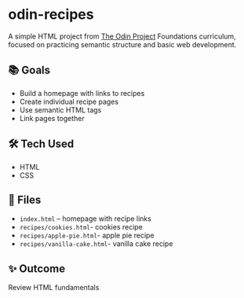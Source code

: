 # odin-recipes

A simple HTML project from [The Odin Project](https://www.theodinproject.com/lessons/foundations-recipes) Foundations curriculum, focused on practicing semantic structure and basic web development.

## 📚 Goals

- Build a homepage with links to recipes  
- Create individual recipe pages  
- Use semantic HTML tags  
- Link pages together

## 🛠️ Tech Used

- HTML
- CSS

## 📄 Files

- `index.html` – homepage with recipe links 
- `recipes/cookies.html`- cookies recipe 
- `recipes/apple-pie.html`- apple pie recipe 
- `recipes/vanilla-cake.html`- vanilla cake recipe 

## ✨ Outcome

Review HTML fundamentals